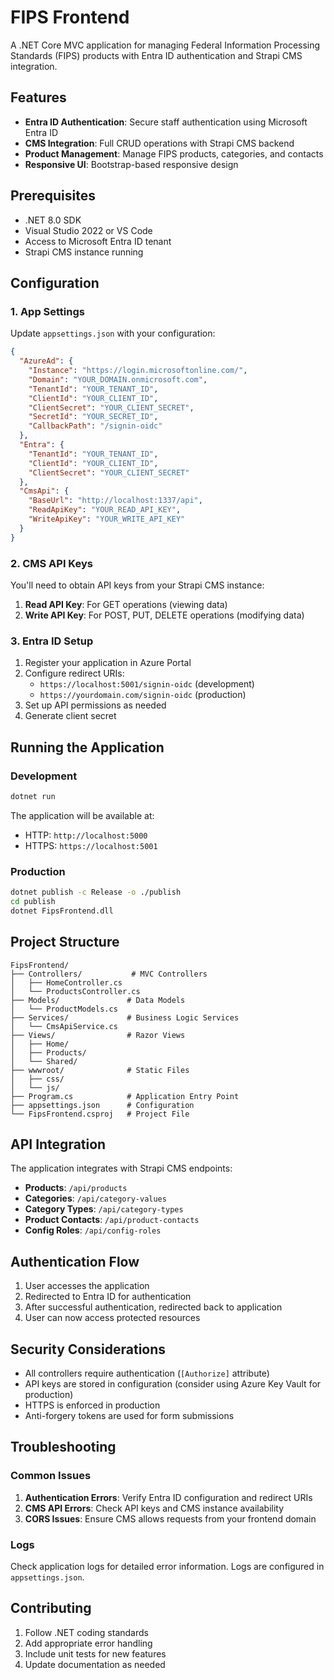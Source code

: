 # FIPS Frontend

A .NET Core MVC application for managing Federal Information Processing Standards (FIPS) products with Entra ID authentication and Strapi CMS integration.

## Features

- **Entra ID Authentication**: Secure staff authentication using Microsoft Entra ID
- **CMS Integration**: Full CRUD operations with Strapi CMS backend
- **Product Management**: Manage FIPS products, categories, and contacts
- **Responsive UI**: Bootstrap-based responsive design

## Prerequisites

- .NET 8.0 SDK
- Visual Studio 2022 or VS Code
- Access to Microsoft Entra ID tenant
- Strapi CMS instance running

## Configuration

### 1. App Settings

Update `appsettings.json` with your configuration:

```json
{
  "AzureAd": {
    "Instance": "https://login.microsoftonline.com/",
    "Domain": "YOUR_DOMAIN.onmicrosoft.com",
    "TenantId": "YOUR_TENANT_ID",
    "ClientId": "YOUR_CLIENT_ID",
    "ClientSecret": "YOUR_CLIENT_SECRET",
    "SecretId": "YOUR_SECRET_ID",
    "CallbackPath": "/signin-oidc"
  },
  "Entra": {
    "TenantId": "YOUR_TENANT_ID",
    "ClientId": "YOUR_CLIENT_ID",
    "ClientSecret": "YOUR_CLIENT_SECRET"
  },
  "CmsApi": {
    "BaseUrl": "http://localhost:1337/api",
    "ReadApiKey": "YOUR_READ_API_KEY",
    "WriteApiKey": "YOUR_WRITE_API_KEY"
  }
}
```

### 2. CMS API Keys

You'll need to obtain API keys from your Strapi CMS instance:

1. **Read API Key**: For GET operations (viewing data)
2. **Write API Key**: For POST, PUT, DELETE operations (modifying data)

### 3. Entra ID Setup

1. Register your application in Azure Portal
2. Configure redirect URIs:
   - `https://localhost:5001/signin-oidc` (development)
   - `https://yourdomain.com/signin-oidc` (production)
3. Set up API permissions as needed
4. Generate client secret

## Running the Application

### Development

```bash
dotnet run
```

The application will be available at:
- HTTP: `http://localhost:5000`
- HTTPS: `https://localhost:5001`

### Production

```bash
dotnet publish -c Release -o ./publish
cd publish
dotnet FipsFrontend.dll
```

## Project Structure

```
FipsFrontend/
├── Controllers/           # MVC Controllers
│   ├── HomeController.cs
│   └── ProductsController.cs
├── Models/               # Data Models
│   └── ProductModels.cs
├── Services/             # Business Logic Services
│   └── CmsApiService.cs
├── Views/                # Razor Views
│   ├── Home/
│   ├── Products/
│   └── Shared/
├── wwwroot/              # Static Files
│   ├── css/
│   └── js/
├── Program.cs            # Application Entry Point
├── appsettings.json      # Configuration
└── FipsFrontend.csproj   # Project File
```

## API Integration

The application integrates with Strapi CMS endpoints:

- **Products**: `/api/products`
- **Categories**: `/api/category-values`
- **Category Types**: `/api/category-types`
- **Product Contacts**: `/api/product-contacts`
- **Config Roles**: `/api/config-roles`

## Authentication Flow

1. User accesses the application
2. Redirected to Entra ID for authentication
3. After successful authentication, redirected back to application
4. User can now access protected resources

## Security Considerations

- All controllers require authentication (`[Authorize]` attribute)
- API keys are stored in configuration (consider using Azure Key Vault for production)
- HTTPS is enforced in production
- Anti-forgery tokens are used for form submissions

## Troubleshooting

### Common Issues

1. **Authentication Errors**: Verify Entra ID configuration and redirect URIs
2. **CMS API Errors**: Check API keys and CMS instance availability
3. **CORS Issues**: Ensure CMS allows requests from your frontend domain

### Logs

Check application logs for detailed error information. Logs are configured in `appsettings.json`.

## Contributing

1. Follow .NET coding standards
2. Add appropriate error handling
3. Include unit tests for new features
4. Update documentation as needed

